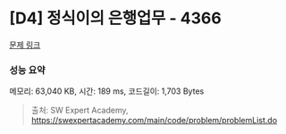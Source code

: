 # [D4] 정식이의 은행업무 - 4366 

[문제 링크](https://swexpertacademy.com/main/code/problem/problemDetail.do?contestProbId=AWMeRLz6kC0DFAXd) 

### 성능 요약

메모리: 63,040 KB, 시간: 189 ms, 코드길이: 1,703 Bytes



> 출처: SW Expert Academy, https://swexpertacademy.com/main/code/problem/problemList.do